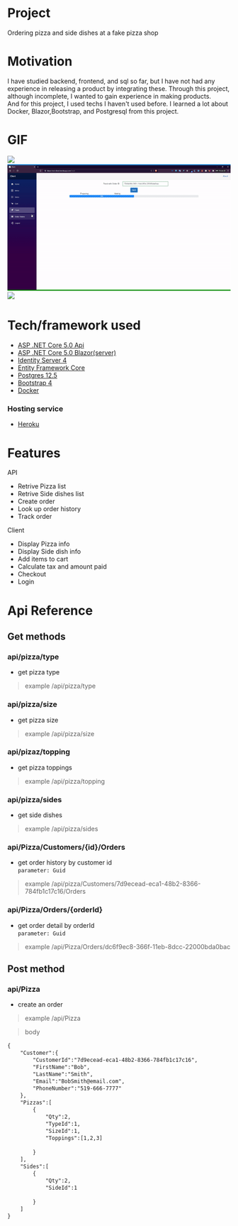 # Project
Ordering pizza and side dishes at a fake pizza shop 

# Motivation
I have studied backend, frontend, and sql so far, but I have not had any experience in releasing a product by integrating these. Through this project, although incomplete, I wanted to gain experience in making products.  
And for this project, I used techs I haven't used before. I learned a lot about Docker, Blazor,Bootstrap, and Postgresql from this project.

# GIF
![](login.gif)
![](history.gif)
![](add.gif)

# Tech/framework used
- [ASP .NET Core 5.0 Api](https://docs.microsoft.com/en-us/aspnet/core/web-api/?view=aspnetcore-5.0)
- [ASP .NET Core 5.0 Blazor(server)](https://docs.microsoft.com/en-us/aspnet/core/blazor/?view=aspnetcore-5.0)
- [Identity Server 4](https://identityserver4.readthedocs.io/en/latest/)
- [Entity Framework Core](https://docs.microsoft.com/en-us/ef/core/)
- [Postgres 12.5](https://www.postgresql.org/docs/12/index.html)
- [Bootstrap 4](https://getbootstrap.com/)
- [Docker](https://docs.docker.com/get-started/overview/)
### Hosting service
- [Heroku](https://www.heroku.com/)


# Features

API
- Retrive Pizza list
- Retrive Side dishes list
- Create order
- Look up order history
- Track order

Client
- Display Pizza info
- Display Side dish info
- Add items to cart
- Calculate tax and amount paid
- Checkout
- Login


# Api Reference
## Get methods
### **api/pizza/type**
- get pizza type
>example
>/api/pizza/type

### **api/pizza/size**
- get pizza size
>example
>/api/pizza/size

### **api/pizaz/topping**
- get pizza toppings
>example
>/api/pizza/topping

### **api/pizza/sides**
- get side dishes
>example
>/api/pizza/sides

### **api/Pizza/Customers/{id}/Orders**
- get order history by customer id  
`parameter: Guid`
>example
>/api/pizza/Customers/7d9ecead-eca1-48b2-8366-784fb1c17c16/Orders

### **api/Pizza/Orders/{orderId}**
- get order detail by orderId  
`parameter: Guid`
>example
>/api/Pizza/Orders/dc6f9ec8-366f-11eb-8dcc-22000bda0bac



## Post method
### **api/Pizza**
- create an order
>example
>/api/Pizza

>body
```
{
    "Customer":{
        "CustomerId":"7d9ecead-eca1-48b2-8366-784fb1c17c16",
        "FirstName":"Bob",
        "LastName":"Smith",
        "Email":"BobSmith@email.com",
        "PhoneNumber":"519-666-7777"
    },
    "Pizzas":[
        {
            "Qty":2,
            "TypeId":1,
            "SizeId":1,
            "Toppings":[1,2,3]

        }
    ],
    "Sides":[
        {
            "Qty":2,
            "SideId":1

        }
    ]
}
```

